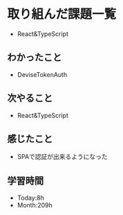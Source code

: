 # 取り組んだ課題一覧
- React&TypeScript
## わかったこと
- DeviseTokenAuth
## 次やること
- React&TypeScript
## 感じたこと
- SPAで認証が出来るようになった
## 学習時間
- Today:8h
- Month:209h
